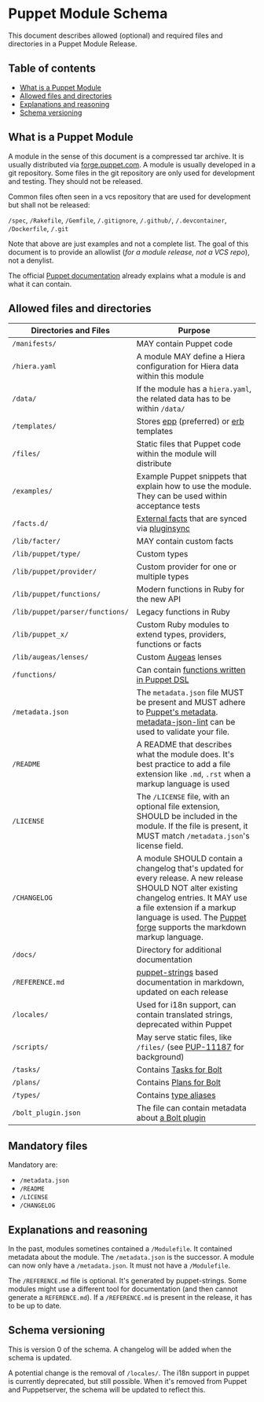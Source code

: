 # Puppet Module Schema

This document describes allowed (optional) and required files and directories in
a Puppet Module Release.

## Table of contents

* [What is a Puppet Module](#what-is-a-puppet-module)
* [Allowed files and directories](#allowed-files-and-directories)
* [Explanations and reasoning](#explanations-and-reasoning)
* [Schema versioning](#schema-versioning)

## What is a Puppet Module

A module in the sense of this document is a compressed tar archive. It is
usually distributed via [forge.puppet.com](https://forge.puppet.com/). A module
is usually developed in a git repository. Some files in the git repository are
only used for development and testing. They should not be released.

Common files often seen in a vcs repository that are used for development but
shall not be released:

`/spec`, `/Rakefile`, `/Gemfile`, `/.gitignore`, `/.github/`, `/.devcontainer`, `/Dockerfile`, `/.git`

Note that above are just examples and not a complete list. The goal of this
document is to provide an allowlist (*for a module release, not a VCS repo*),
not a denylist.

The official
[Puppet documentation](https://www.puppet.com/docs/puppet/latest/modules_fundamentals.html)
already explains what a module is and what it can contain.

## Allowed files and directories

| Directories and Files | Purpose |
|-----------------------|---------|
| `/manifests/`         | MAY contain Puppet code |
| `/hiera.yaml`         | A module MAY define a Hiera configuration for Hiera data within this module |
| `/data/`              | If the module has a `hiera.yaml`, the related data has to be within `/data/` |
| `/templates/`         | Stores [epp](https://www.puppet.com/docs/puppet/latest/lang_template_epp.html) (preferred) or [erb](https://www.puppet.com/docs/puppet/latest/lang_template_erb.html) templates |
| `/files/`             | Static files that Puppet code within the module will distribute |
| `/examples/`          | Example Puppet snippets that explain how to use the module. They can be used within acceptance tests |
| `/facts.d/`           | [External facts](https://www.puppet.com/docs/puppet/latest/external_facts.html) that are synced via [pluginsync](https://www.puppet.com/docs/puppet/latest/plugins_in_modules.html) |
| `/lib/facter/`        | MAY contain custom facts |
| `/lib/puppet/type/`   | Custom types |
| `/lib/puppet/provider/` | Custom provider for one or multiple types |
| `/lib/puppet/functions/` | Modern functions in Ruby for the new API |
| `/lib/puppet/parser/functions/` | Legacy functions in Ruby |
| `/lib/puppet_x/`      | Custom Ruby modules to extend types, providers, functions or facts |
| `/lib/augeas/lenses/` | Custom [Augeas](https://augeas.net/) lenses |
| `/functions/`         | Can contain [functions written in Puppet DSL](https://www.puppet.com/docs/puppet/latest/lang_write_functions_in_puppet.html) |
| `/metadata.json`      | The `metadata.json` file MUST be present and MUST adhere to [Puppet's metadata](https://www.puppet.com/docs/puppet/latest/modules_metadata.html). [metadata-json-lint](https://github.com/voxpupuli/metadata-json-lint#metadata-json-lint) can be used to validate your file. |
| `/README`             | A README that describes what the module does. It's best practice to add a file extension like `.md`, `.rst` when a markup language is used |
| `/LICENSE`            | The `/LICENSE` file, with an optional file extension, SHOULD be included in the module. If the file is present, it MUST match `/metadata.json`'s license field. |
| `/CHANGELOG`          | A module SHOULD contain a changelog that's updated for every release. A new release SHOULD NOT alter existing changelog entries. It MAY use a file extension if a markup language is used. The [Puppet forge](https://forge.puppet.com/) supports the markdown markup language. |
| `/docs/`              | Directory for additional documentation |
| `/REFERENCE.md`       | [puppet-strings](https://www.puppet.com/docs/puppet/latest/puppet_strings.html) based documentation in markdown, updated on each release |
| `/locales/`           | Used for i18n support, can contain translated strings, deprecated within Puppet |
| `/scripts/`           | May serve static files, like `/files/` (see [PUP-11187](https://puppet.atlassian.net/browse/PUP-11187) for background) |
| `/tasks/`             | Contains [Tasks for Bolt](https://www.puppet.com/docs/bolt/latest/tasks.html) |
| `/plans/`             | Contains [Plans for Bolt](https://www.puppet.com/docs/bolt/latest/plans) |
| `/types/`             | Contains [type aliases](https://www.puppet.com/docs/puppet/latest/lang_type_aliases.html) |
| `/bolt_plugin.json`   | The file can contain metadata about [a Bolt plugin](https://www.puppet.com/docs/bolt/latest/writing_plugins.html#module-structure) |


## Mandatory files

Mandatory are:
* `/metadata.json`
* `/README`
* `/LICENSE`
* `/CHANGELOG`

## Explanations and reasoning

In the past, modules sometines contained a `/Modulefile`. It contained metadata
about the module. The `/metadata.json` is the successor. A module can now only
have a `/metadata.json`. It must not have a `/Modulefile`.

The `/REFERENCE.md` file is optional. It's generated by puppet-strings. Some
modules might use a different tool for documentation (and then cannot generate
a `REFERENCE.md`). If a `/REFERENCE.md` is present in the release, it has to be
up to date.

## Schema versioning

This is version 0 of the schema. A changelog will be added when the schema is
updated.

A potential change is the removal of `/locales/`. The i18n support in puppet is
currently deprecated, but still possible. When it's removed from Puppet and
Puppetserver, the schema will be updated to reflect this.
